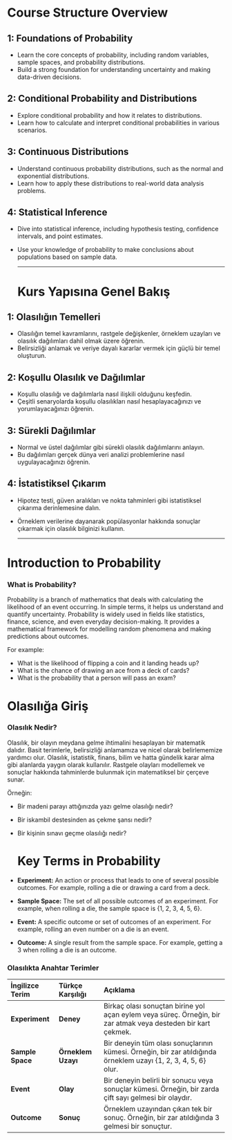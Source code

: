 # Course Structure Overview

## 1: Foundations of Probability
- Learn the core concepts of probability, including random variables, sample spaces, and probability distributions.
- Build a strong foundation for understanding uncertainty and making data-driven decisions.

## 2: Conditional Probability and Distributions
- Explore conditional probability and how it relates to distributions.
- Learn how to calculate and interpret conditional probabilities in various scenarios.

## 3: Continuous Distributions
- Understand continuous probability distributions, such as the normal and exponential distributions.
- Learn how to apply these distributions to real-world data analysis problems.

## 4: Statistical Inference
- Dive into statistical inference, including hypothesis testing, confidence intervals, and point estimates.
- Use your knowledge of probability to make conclusions about populations based on sample data.

  ---

  # Kurs Yapısına Genel Bakış

## 1: Olasılığın Temelleri
- Olasılığın temel kavramlarını, rastgele değişkenler, örneklem uzayları ve olasılık dağılımları dahil olmak üzere öğrenin.
- Belirsizliği anlamak ve veriye dayalı kararlar vermek için güçlü bir temel oluşturun.

## 2: Koşullu Olasılık ve Dağılımlar
- Koşullu olasılığı ve dağılımlarla nasıl ilişkili olduğunu keşfedin.
- Çeşitli senaryolarda koşullu olasılıkları nasıl hesaplayacağınızı ve yorumlayacağınızı öğrenin.

## 3: Sürekli Dağılımlar
- Normal ve üstel dağılımlar gibi sürekli olasılık dağılımlarını anlayın.
- Bu dağılımları gerçek dünya veri analizi problemlerine nasıl uygulayacağınızı öğrenin.

##  4: İstatistiksel Çıkarım
- Hipotez testi, güven aralıkları ve nokta tahminleri gibi istatistiksel çıkarıma derinlemesine dalın.
- Örneklem verilerine dayanarak popülasyonlar hakkında sonuçlar çıkarmak için olasılık bilginizi kullanın.

  ---
# Introduction to Probability

### What is Probability?

Probability is a branch of mathematics that deals with calculating the likelihood of an event occurring. In simple terms, it helps us understand and quantify uncertainty. Probability is widely used in fields like statistics, finance, science, and even everyday decision-making. It provides a mathematical framework for modelling random phenomena and making predictions about outcomes.

For example:
- What is the likelihood of flipping a coin and it landing heads up?
- What is the chance of drawing an ace from a deck of cards?
- What is the probability that a person will pass an exam?

# Olasılığa Giriş

### Olasılık Nedir?

Olasılık, bir olayın meydana gelme ihtimalini hesaplayan bir matematik dalıdır. Basit terimlerle, belirsizliği anlamamıza ve nicel olarak belirlememize yardımcı olur. Olasılık, istatistik, finans, bilim ve hatta gündelik karar alma gibi alanlarda yaygın olarak kullanılır. Rastgele olayları modellemek ve sonuçlar hakkında tahminlerde bulunmak için matematiksel bir çerçeve sunar.

Örneğin:
- Bir madeni parayı attığınızda yazı gelme olasılığı nedir?
- Bir iskambil destesinden as çekme şansı nedir?
- Bir kişinin sınavı geçme olasılığı nedir?

  # Key Terms in Probability

- **Experiment:** An action or process that leads to one of several possible outcomes. For example, rolling a die or drawing a card from a deck.
- **Sample Space:** The set of all possible outcomes of an experiment. For example, when rolling a die, the sample space is {1, 2, 3, 4, 5, 6}.
- **Event:** A specific outcome or set of outcomes of an experiment. For example, rolling an even number on a die is an event.
- **Outcome:** A single result from the sample space. For example, getting a 3 when rolling a die is an outcome.

### Olasılıkta Anahtar Terimler

| İngilizce Terim | Türkçe Karşılığı | Açıklama |
| :--- | :--- | :--- |
| **Experiment** | **Deney** | Birkaç olası sonuçtan birine yol açan eylem veya süreç. Örneğin, bir zar atmak veya desteden bir kart çekmek. |
| **Sample Space** | **Örneklem Uzayı** | Bir deneyin tüm olası sonuçlarının kümesi. Örneğin, bir zar atıldığında örneklem uzayı {1, 2, 3, 4, 5, 6} olur. |
| **Event** | **Olay** | Bir deneyin belirli bir sonucu veya sonuçlar kümesi. Örneğin, bir zarda çift sayı gelmesi bir olaydır. |
| **Outcome** | **Sonuç** | Örneklem uzayından çıkan tek bir sonuç. Örneğin, bir zar atıldığında 3 gelmesi bir sonuçtur. |

